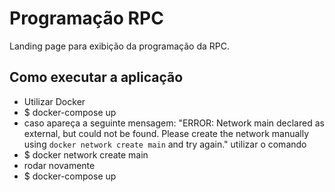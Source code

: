 # Programação RPC
Landing page para exibição da programação da RPC.

## Como executar a aplicação
- Utilizar Docker 
- $ docker-compose up
- caso apareça a seguinte mensagem: "ERROR: Network main declared as external, but could not be found. Please create the network manually using `docker network create main` and try again." utilizar o comando 
- $ docker network create main
- rodar novamente
- $ docker-compose up